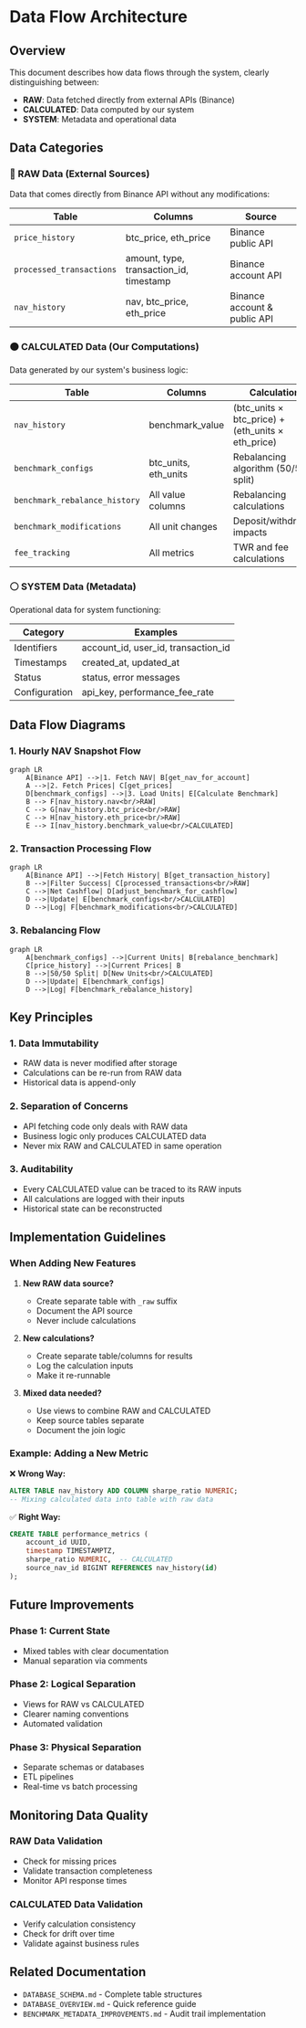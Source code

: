 # Data Flow Architecture

## Overview

This document describes how data flows through the system, clearly distinguishing between:
- **RAW**: Data fetched directly from external APIs (Binance)
- **CALCULATED**: Data computed by our system
- **SYSTEM**: Metadata and operational data

## Data Categories

### 🔵 RAW Data (External Sources)

Data that comes directly from Binance API without any modifications:

| Table | Columns | Source |
|-------|---------|--------|
| `price_history` | btc_price, eth_price | Binance public API |
| `processed_transactions` | amount, type, transaction_id, timestamp | Binance account API |
| `nav_history` | nav, btc_price, eth_price | Binance account & public API |

### 🟠 CALCULATED Data (Our Computations)

Data generated by our system's business logic:

| Table | Columns | Calculation |
|-------|---------|-------------|
| `nav_history` | benchmark_value | (btc_units × btc_price) + (eth_units × eth_price) |
| `benchmark_configs` | btc_units, eth_units | Rebalancing algorithm (50/50 split) |
| `benchmark_rebalance_history` | All value columns | Rebalancing calculations |
| `benchmark_modifications` | All unit changes | Deposit/withdrawal impacts |
| `fee_tracking` | All metrics | TWR and fee calculations |

### ⚪ SYSTEM Data (Metadata)

Operational data for system functioning:

| Category | Examples |
|----------|----------|
| Identifiers | account_id, user_id, transaction_id |
| Timestamps | created_at, updated_at |
| Status | status, error messages |
| Configuration | api_key, performance_fee_rate |

## Data Flow Diagrams

### 1. Hourly NAV Snapshot Flow

```mermaid
graph LR
    A[Binance API] -->|1. Fetch NAV| B[get_nav_for_account]
    A -->|2. Fetch Prices| C[get_prices]
    D[benchmark_configs] -->|3. Load Units| E[Calculate Benchmark]
    B --> F[nav_history.nav<br/>RAW]
    C --> G[nav_history.btc_price<br/>RAW]
    C --> H[nav_history.eth_price<br/>RAW]
    E --> I[nav_history.benchmark_value<br/>CALCULATED]
```

### 2. Transaction Processing Flow

```mermaid
graph LR
    A[Binance API] -->|Fetch History| B[get_transaction_history]
    B -->|Filter Success| C[processed_transactions<br/>RAW]
    C -->|Net Cashflow| D[adjust_benchmark_for_cashflow]
    D -->|Update| E[benchmark_configs<br/>CALCULATED]
    D -->|Log| F[benchmark_modifications<br/>CALCULATED]
```

### 3. Rebalancing Flow

```mermaid
graph LR
    A[benchmark_configs] -->|Current Units| B[rebalance_benchmark]
    C[price_history] -->|Current Prices| B
    B -->|50/50 Split| D[New Units<br/>CALCULATED]
    D -->|Update| E[benchmark_configs]
    D -->|Log| F[benchmark_rebalance_history]
```

## Key Principles

### 1. Data Immutability
- RAW data is never modified after storage
- Calculations can be re-run from RAW data
- Historical data is append-only

### 2. Separation of Concerns
- API fetching code only deals with RAW data
- Business logic only produces CALCULATED data
- Never mix RAW and CALCULATED in same operation

### 3. Auditability
- Every CALCULATED value can be traced to its RAW inputs
- All calculations are logged with their inputs
- Historical state can be reconstructed

## Implementation Guidelines

### When Adding New Features

1. **New RAW data source?**
   - Create separate table with `_raw` suffix
   - Document the API source
   - Never include calculations

2. **New calculations?**
   - Create separate table/columns for results
   - Log the calculation inputs
   - Make it re-runnable

3. **Mixed data needed?**
   - Use views to combine RAW and CALCULATED
   - Keep source tables separate
   - Document the join logic

### Example: Adding a New Metric

❌ **Wrong Way:**
```sql
ALTER TABLE nav_history ADD COLUMN sharpe_ratio NUMERIC;
-- Mixing calculated data into table with raw data
```

✅ **Right Way:**
```sql
CREATE TABLE performance_metrics (
    account_id UUID,
    timestamp TIMESTAMPTZ,
    sharpe_ratio NUMERIC,  -- CALCULATED
    source_nav_id BIGINT REFERENCES nav_history(id)
);
```

## Future Improvements

### Phase 1: Current State
- Mixed tables with clear documentation
- Manual separation via comments

### Phase 2: Logical Separation
- Views for RAW vs CALCULATED
- Clearer naming conventions
- Automated validation

### Phase 3: Physical Separation
- Separate schemas or databases
- ETL pipelines
- Real-time vs batch processing

## Monitoring Data Quality

### RAW Data Validation
- Check for missing prices
- Validate transaction completeness
- Monitor API response times

### CALCULATED Data Validation
- Verify calculation consistency
- Check for drift over time
- Validate against business rules

## Related Documentation
- `DATABASE_SCHEMA.md` - Complete table structures
- `DATABASE_OVERVIEW.md` - Quick reference guide
- `BENCHMARK_METADATA_IMPROVEMENTS.md` - Audit trail implementation